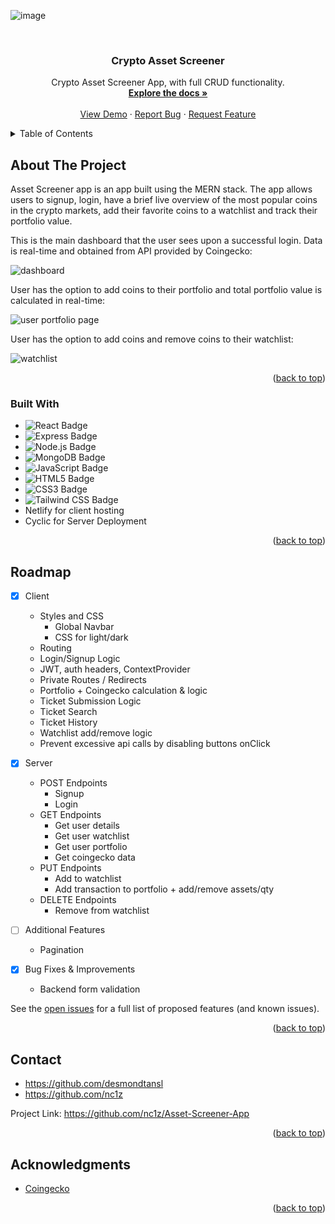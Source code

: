 <a name="readme-top"></a>

<!-- PROJECT LOGO -->

![image](https://user-images.githubusercontent.com/111836326/207625959-7d0040bb-fe5b-48b6-b3ea-0a0291d76730.png)

<br />
<div align="center">
<h3 align="center">Crypto Asset Screener</h3>

  <p align="center">
    Crypto Asset Screener App, with full CRUD functionality. 
    <br />
    <a href="https://github.com/nc1z/Asset-Screener-App"><strong>Explore the docs »</strong></a>
    <br />
    <br />
    <a href="https://github.com/nc1z/Asset-Screener-App">View Demo</a>
    ·
    <a href="https://github.com/nc1z/Asset-Screener-App">Report Bug</a>
    ·
    <a href="https://github.com/nc1z/Asset-Screener-App">Request Feature</a>
  </p>
</div>

<!-- TABLE OF CONTENTS -->
<details>
  <summary>Table of Contents</summary>
  <ol>
    <li>
      <a href="#about-the-project">About The Project</a>
      <ul>
        <li><a href="#built-with">Built With</a></li>
      </ul>
    </li>
    <li><a href="#roadmap">Roadmap</a></li>
    <li><a href="#contact">Contact</a></li>
    <li><a href="#acknowledgments">Acknowledgments</a></li>
  </ol>
</details>

<!-- ABOUT THE PROJECT -->

## About The Project

Asset Screener app is an app built using the MERN stack. The app allows users to signup, login, have a brief live overview of the most popular coins in the crypto markets, add their favorite coins to a watchlist and track their portfolio value.

This is the main dashboard that the user sees upon a successful login. Data is real-time and obtained from API provided by Coingecko:

![dashboard](https://user-images.githubusercontent.com/115219748/208384312-30029fec-71af-45fe-8385-7115b38a741f.png)

User has the option to add coins to their portfolio and total portfolio value is calculated in real-time:

![user portfolio page](https://user-images.githubusercontent.com/115219748/208383899-a0d0c2b8-74f3-4329-9f6c-541752d00a25.png)

User has the option to add coins and remove coins to their watchlist:

![watchlist](https://user-images.githubusercontent.com/115219748/208384606-8fcb3712-9884-4f62-b2b7-e0cdac28c6cb.png)

<p align="right">(<a href="#readme-top">back to top</a>)</p>

<!-- BUILT WITH -->

### Built With

- ![React Badge](https://img.shields.io/badge/React-61DAFB?logo=react&logoColor=000&style=for-the-badge)
- ![Express Badge](https://img.shields.io/badge/Express-000?logo=express&logoColor=fff&style=for-the-badge)
- ![Node.js Badge](https://img.shields.io/badge/Node.js-393?logo=nodedotjs&logoColor=fff&style=for-the-badge)
- ![MongoDB Badge](https://img.shields.io/badge/MongoDB-47A248?logo=mongodb&logoColor=fff&style=for-the-badge)
- ![JavaScript Badge](https://img.shields.io/badge/JavaScript-F7DF1E?logo=javascript&logoColor=000&style=for-the-badge)
- ![HTML5 Badge](https://img.shields.io/badge/HTML5-E34F26?logo=html5&logoColor=fff&style=for-the-badge)
- ![CSS3 Badge](https://img.shields.io/badge/CSS3-1572B6?logo=css3&logoColor=fff&style=for-the-badge)
- ![Tailwind CSS Badge](https://img.shields.io/badge/Tailwind%20CSS-06B6D4?logo=tailwindcss&logoColor=fff&style=for-the-badge)
- Netlify for client hosting
- Cyclic for Server Deployment

<p align="right">(<a href="#readme-top">back to top</a>)</p>

<!-- ROADMAP -->

## Roadmap

- [x] Client

  - Styles and CSS
    - Global Navbar
    - CSS for light/dark
  - Routing
  - Login/Signup Logic
  - JWT, auth headers, ContextProvider
  - Private Routes / Redirects
  - Portfolio + Coingecko calculation & logic
  - Ticket Submission Logic
  - Ticket Search
  - Ticket History
  - Watchlist add/remove logic
  - Prevent excessive api calls by disabling buttons onClick

- [x] Server

  - POST Endpoints
    - Signup
    - Login
  - GET Endpoints
    - Get user details
    - Get user watchlist
    - Get user portfolio
    - Get coingecko data
  - PUT Endpoints
    - Add to watchlist
    - Add transaction to portfolio + add/remove assets/qty
  - DELETE Endpoints
    - Remove from watchlist

- [ ] Additional Features

  - Pagination

- [x] Bug Fixes & Improvements
  - Backend form validation

See the [open issues](https://github.com/nc1z/Asset-Screener-App) for a full list of proposed features (and known issues).

<p align="right">(<a href="#readme-top">back to top</a>)</p>

<!-- CONTACT -->

## Contact

- https://github.com/desmondtansl
- https://github.com/nc1z

Project Link: https://github.com/nc1z/Asset-Screener-App

<p align="right">(<a href="#readme-top">back to top</a>)</p>

<!-- ACKNOWLEDGMENTS -->

## Acknowledgments

- <a href="https://www.coingecko.com/en/api/documentation">Coingecko</a>

<p align="right">(<a href="#readme-top">back to top</a>)</p>
